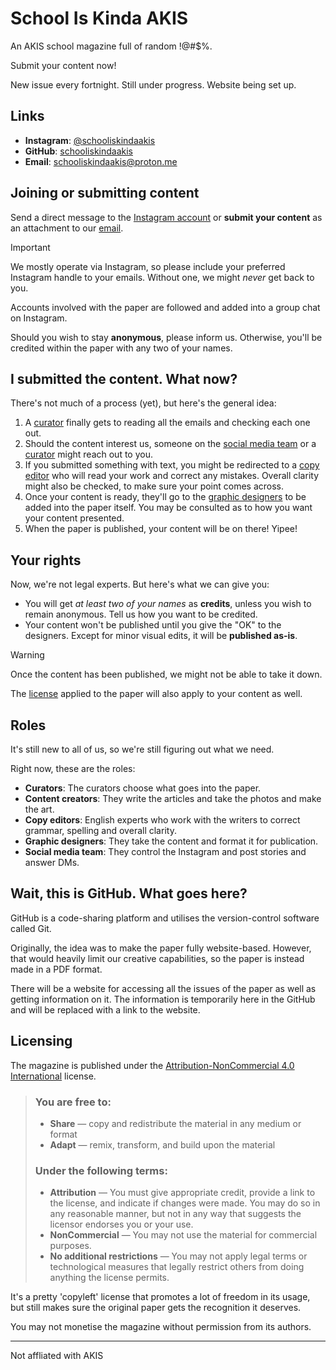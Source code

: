 # School Is Kinda AKIS

An AKIS school magazine full of random !@#$%.

Submit your content now!

New issue every fortnight. Still under progress. Website being set up.

## Links

- **Instagram**: [@schooliskindaakis](https://www.instagram.com/schooliskindaakis/)
- **GitHub**: [schooliskindaakis](https://github.com/schooliskindaakis)
- **Email**: schooliskindaakis@proton.me

## Joining or submitting content

Send a direct message to the [Instagram account](#links) or **submit your content** as an attachment to our [email](#links). 

> [!IMPORTANT]
> We mostly operate via Instagram, so please include your preferred Instagram handle to your emails.
> Without one, we might *never* get back to you.

Accounts involved with the paper are followed and added into a group chat on Instagram.

Should you wish to stay **anonymous**, please inform us. Otherwise, you'll be credited within the paper with any two of your names.

## I submitted the content. What now?

There's not much of a process (yet), but here's the general idea:

1. A [curator](#available-roles) finally gets to reading all the emails and checking each one out.
2. Should the content interest us, someone on the [social media team](#available-roles) or a [curator](#available-roles) might reach out to you.
3. If you submitted something with text, you might be redirected to a [copy editor](#available-roles) who will read your work and correct any mistakes. Overall clarity might also be checked, to make sure your point comes across.
4. Once your content is ready, they'll go to the [graphic designers](#available-roles) to be added into the paper itself. You may be consulted as to how you want your content presented.
5. When the paper is published, your content will be on there! Yipee!

## Your rights

Now, we're not legal experts. But here's what we can give you:

- You will get *at least two of your names* as **credits**, unless you wish to remain anonymous. Tell us how you want to be credited.
- Your content won't be published until you give the "OK" to the designers. Except for minor visual edits, it will be **published as-is**.

> [!WARNING]
> Once the content has been published, we might not be able to take it down.
>
> The [license](#licensing) applied to the paper will also apply to your content as well.

## Roles

It's still new to all of us, so we're still figuring out what we need.

Right now, these are the roles:
- **Curators**: The curators choose what goes into the paper.
- **Content creators**: They write the articles and take the photos and make the art.
- **Copy editors**: English experts who work with the writers to correct grammar, spelling and overall clarity.
- **Graphic designers**: They take the content and format it for publication.
- **Social media team**: They control the Instagram and post stories and answer DMs.

## Wait, this is GitHub. What goes here?

GitHub is a code-sharing platform and utilises the version-control software called Git.

Originally, the idea was to make the paper fully website-based. However, that would heavily limit our creative capabilities, so the paper is instead made in a PDF format.

There will be a website for accessing all the issues of the paper as well as getting information on it. The information is temporarily here in the GitHub and will be replaced with a link to the website.

## Licensing

The magazine is published under the [Attribution-NonCommercial 4.0 International](https://www.creativecommons.org/licenses/by-nc/4.0/deed.en) license.

> ### You are free to:
> - **Share** — copy and redistribute the material in any medium or format
> - **Adapt** — remix, transform, and build upon the material
>
> ### Under the following terms:
> - **Attribution** — You must give appropriate credit, provide a link to the license, and indicate if changes were made. You may do so in any reasonable manner, but not in any way that suggests the licensor endorses you or your use.
> - **NonCommercial** — You may not use the material for commercial purposes.
> - **No additional restrictions** — You may not apply legal terms or technological measures that legally restrict others from doing anything the license permits.  

It's a pretty 'copyleft' license that promotes a lot of freedom in its usage, but still makes sure the original paper gets the recognition it deserves. 

You may not monetise the magazine without permission from its authors.

---

Not affliated with AKIS
